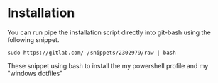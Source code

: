 # Installation

You can run pipe the installation script directly into git-bash using the following snippet.

`sudo https://gitlab.com/-/snippets/2302979/raw | bash`

These snippet using bash to install the my powershell profile and my "windows dotfiles"
